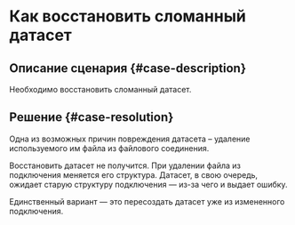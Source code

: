 # Как восстановить сломанный датасет


## Описание сценария {#case-description}

Необходимо восстановить сломанный датасет. 

## Решение {#case-resolution}

Одна из возможных причин повреждения датасета – удаление используемого им файла из файлового соединения.

Восстановить датасет не получится. При удалении файла из подключения меняется его структура. Датасет, в свою очередь, ожидает старую структуру подключения — из-за чего и выдает ошибку.

Единственный вариант — это пересоздать датасет уже из измененного подключения.

